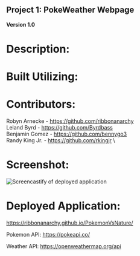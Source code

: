 ## Project 1: PokeWeather Webpage

**Version 1.0**

# Description:

# Built Utilizing:

# Contributors:

Robyn Arnecke - <https://github.com/ribbonanarchy> \
Leland Byrd - <https://github.com/Byrdbass> \
Benjamin Gomez - <https://github.com/bennygo3> \
Randy King Jr. - <https://github.com/rkingjr> \

# Screenshot:

![Screencastify of deployed application](./Assets/images/PokeWeather.gif)

# Deployed Application:

https://ribbonanarchy.github.io/PokemonVsNature/

Pokemon API: https://pokeapi.co/

Weather API: https://openweathermap.org/api
